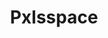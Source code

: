 ---
title: Pxlsspace
crosslinks:
- GreenLattice
- vexillology
- HelloInternet
- forsen
- ChargeYourPhone
- Cosmic_Corner
- EarthInPlace
- huerzeler
- touhou
- france
- FRC
- placestart
- commandandconquer
- place
- norge
- placehearts
- placeportalpattern
- GnBP
- onetruegod
---
